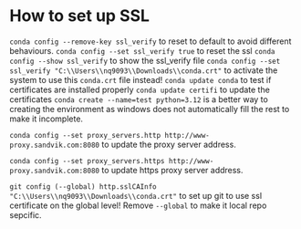 # How to set up SSL
`conda config --remove-key ssl_verify` to reset to default to avoid different behaviours.
`conda config --set ssl_verify true` to reset the ssl
`conda config --show ssl_verify` to show the ssl_verify file
`conda config --set ssl_verify "C:\\Users\\nq9093\\Downloads\\conda.crt"` to activate the system to use this `conda.crt` file instead!
`conda update conda` to test if certificates are installed properly
`conda update certifi` to update the certificates
`conda create --name=test python=3.12` is a better way to creating the environment as windows does not automatically fill the rest to make it incomplete.

`conda config --set proxy_servers.http http://www-proxy.sandvik.com:8080` to update the proxy server address.

`conda config --set proxy_servers.https http://www-proxy.sandvik.com:8080` to update https proxy server address.

`git config (--global) http.sslCAInfo "C:\\Users\\nq9093\\Downloads\\conda.crt"` to set up git to use ssl certificate on the global level! Remove `--global` to make it local repo sepcific.
